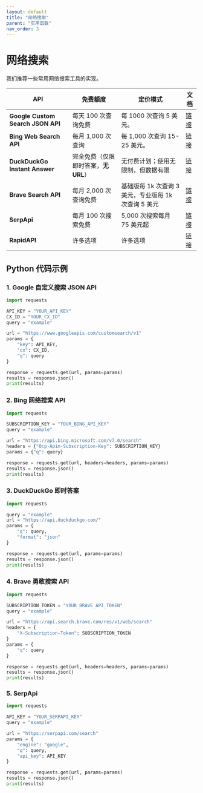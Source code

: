 ```yaml
---
layout: default
title: "网络搜索"
parent: "实用函数"
nav_order: 3
---
```

# 网络搜索

我们推荐一些常用网络搜索工具的实现。

| **API**                         | **免费额度**                                | **定价模式**                                              | **文档**                                                  |
|---------------------------------|-----------------------------------------------|-----------------------------------------------------------------|------------------------------------------------------------------------|
| **Google Custom Search JSON API** | 每天 100 次查询免费       | 每 1000 次查询 5 美元。           | [链接](https://developers.google.com/custom-search/v1/overview)        |
| **Bing Web Search API**         | 每月 1,000 次查询               | 每 1,000 次查询 15-25 美元。 | [链接](https://azure.microsoft.com/en-us/services/cognitive-services/bing-web-search-api/) |
| **DuckDuckGo Instant Answer**   | 完全免费（仅限即时答案，**无 URL**） | 无付费计划；使用无限制，但数据有限             | [链接](https://duckduckgo.com/api)                                     |
| **Brave Search API**         | 每月 2,000 次查询免费 | 基础版每 1k 次查询 3 美元，专业版每 1k 次查询 5 美元 | [链接](https://brave.com/search/api/)                                  |
| **SerpApi**              | 每月 100 次搜索免费            | 5,000 次搜索每月 75 美元起| [链接](https://serpapi.com/)                                             |
| **RapidAPI**           | 许多选项    | 许多选项             | [链接](https://rapidapi.com/search?term=search&sortBy=ByRelevance)      |

## Python 代码示例

### 1. Google 自定义搜索 JSON API
```python
import requests

API_KEY = "YOUR_API_KEY"
CX_ID = "YOUR_CX_ID"
query = "example"

url = "https://www.googleapis.com/customsearch/v1"
params = {
    "key": API_KEY,
    "cx": CX_ID,
    "q": query
}

response = requests.get(url, params=params)
results = response.json()
print(results)
```

### 2. Bing 网络搜索 API
```python
import requests

SUBSCRIPTION_KEY = "YOUR_BING_API_KEY"
query = "example"

url = "https://api.bing.microsoft.com/v7.0/search"
headers = {"Ocp-Apim-Subscription-Key": SUBSCRIPTION_KEY}
params = {"q": query}

response = requests.get(url, headers=headers, params=params)
results = response.json()
print(results)
```

### 3. DuckDuckGo 即时答案
```python
import requests

query = "example"
url = "https://api.duckduckgo.com/"
params = {
    "q": query,
    "format": "json"
}

response = requests.get(url, params=params)
results = response.json()
print(results)
```

### 4. Brave 勇敢搜索 API
```python
import requests

SUBSCRIPTION_TOKEN = "YOUR_BRAVE_API_TOKEN"
query = "example"

url = "https://api.search.brave.com/res/v1/web/search"
headers = {
    "X-Subscription-Token": SUBSCRIPTION_TOKEN
}
params = {
    "q": query
}

response = requests.get(url, headers=headers, params=params)
results = response.json()
print(results)
```

### 5. SerpApi
```python
import requests

API_KEY = "YOUR_SERPAPI_KEY"
query = "example"

url = "https://serpapi.com/search"
params = {
    "engine": "google",
    "q": query,
    "api_key": API_KEY
}

response = requests.get(url, params=params)
results = response.json()
print(results)
```


